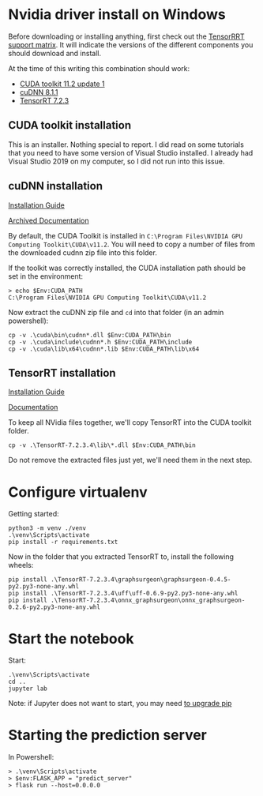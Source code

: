 # Nvidia driver install on Windows

Before downloading or installing anything, first check out the 
[TensorRRT support matrix](https://docs.nvidia.com/deeplearning/tensorrt/support-matrix/index.html).
It will indicate the versions of the different components you should download and
install.

At the time of this writing this combination should work:
* [CUDA toolkit 11.2 update 1](https://developer.nvidia.com/cuda-11.2.1-download-archive)
* [cuDNN 8.1.1](https://developer.nvidia.com/rdp/cudnn-archive)
* [TensorRT 7.2.3](https://developer.nvidia.com/nvidia-tensorrt-7x-download)

## CUDA toolkit installation

This is an installer. Nothing special to report. I did read on some tutorials that you need to have some version
of Visual Studio installed. I already had Visual Studio 2019 on my computer, so I did not run into this issue.

## cuDNN installation

[Installation Guide](https://docs.nvidia.com/deeplearning/cudnn/archives/cudnn-811/install-guide/index.html#install-windows)

[Archived Documentation](https://docs.nvidia.com/deeplearning/cudnn/archives/index.html)

By default, the CUDA Toolkit is installed in `C:\Program Files\NVIDIA GPU Computing Toolkit\CUDA\v11.2`. You will
need to copy a number of files from the downloaded cudnn zip file into this folder.

If the toolkit was correctly installed, the CUDA installation path should be set in the environment:

    > echo $Env:CUDA_PATH
    C:\Program Files\NVIDIA GPU Computing Toolkit\CUDA\v11.2

Now extract the cuDNN zip file and `cd` into that folder (in an admin powershell):

    cp -v .\cuda\bin\cudnn*.dll $Env:CUDA_PATH\bin
    cp -v .\cuda\include\cudnn*.h $Env:CUDA_PATH\include
    cp -v .\cuda\lib\x64\cudnn*.lib $Env:CUDA_PATH\lib\x64


## TensorRT installation

[Installation Guide](https://docs.nvidia.com/deeplearning/tensorrt/install-guide/index.html#installing-zip)

[Documentation](https://docs.nvidia.com/deeplearning/tensorrt/index.html)

To keep all NVidia files together, we'll copy TensorRT into the CUDA toolkit folder.

    cp -v .\TensorRT-7.2.3.4\lib\*.dll $Env:CUDA_PATH\bin

Do not remove the extracted files just yet, we'll need them in the next step.


# Configure virtualenv

Getting started:

    python3 -m venv ./venv
    .\venv\Scripts\activate
    pip install -r requirements.txt

Now in the folder that you extracted TensorRT to, install the following wheels:

    pip install .\TensorRT-7.2.3.4\graphsurgeon\graphsurgeon-0.4.5-py2.py3-none-any.whl
    pip install .\TensorRT-7.2.3.4\uff\uff-0.6.9-py2.py3-none-any.whl
    pip install .\TensorRT-7.2.3.4\onnx_graphsurgeon\onnx_graphsurgeon-0.2.6-py2.py3-none-any.whl


# Start the notebook

Start:

    .\venv\Scripts\activate
    cd ..
    jupyter lab

Note: if Jupyter does not want to start, you may need [to upgrade pip](https://github.com/jupyterlab/jupyterlab/issues/10166)


# Starting the prediction server

In Powershell:

    > .\venv\Scripts\activate
    > $env:FLASK_APP = "predict_server"
    > flask run --host=0.0.0.0

